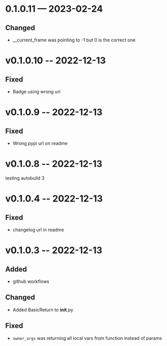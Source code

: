 
<a id='changelog-0.1.0.11'></a>
# 0.1.0.11 — 2023-02-24

## Changed

- __current_frame was pointing to -1 but 0 is the correct one

# v0.1.0.10 -- 2022-12-13

## Fixed

- Badge using wrong url

# v0.1.0.9 -- 2022-12-13

## Fixed

- Wrong pypi url on readme

# v0.1.0.8 -- 2022-12-13
testing autobuild 3

# v0.1.0.4 -- 2022-12-13

## Fixed

- changelog url in readme

# v0.1.0.3 -- 2022-12-13

## Added

- github workflows

## Changed

- Added BasicReturn to __init__.py

## Fixed

- `owner_args` was returning all local vars from function instead of params
